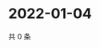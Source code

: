 # 2022-01-04

共 0 条

<!-- BEGIN WEIBO -->
<!-- 最后更新时间 Tue Jan 04 2022 08:53:30 GMT+0800 (China Standard Time) -->

<!-- END WEIBO -->
